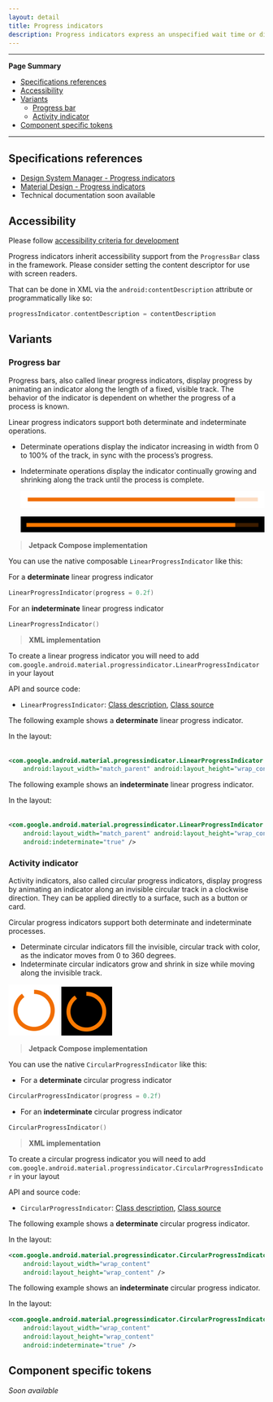 ```yaml
---
layout: detail
title: Progress indicators
description: Progress indicators express an unspecified wait time or display the length of a process.
---
```


---

**Page Summary**

* [Specifications references](#specifications-references)
* [Accessibility](#accessibility)
* [Variants](#variants)
    * [Progress bar](#progress-bar)
    * [Activity indicator](#activity-indicator)
* [Component specific tokens](#component-specific-tokens)

---

## Specifications references

- [Design System Manager - Progress indicators](https://system.design.orange.com/0c1af118d/p/92aec5-progress-indicators------/b/33faf7)
- [Material Design - Progress indicators](https://material.io/components/progress-indicators/)
- Technical documentation soon available

## Accessibility

Please follow [accessibility criteria for development](https://a11y-guidelines.orange.com/en/mobile/android/development/)

Progress indicators inherit accessibility support from the `ProgressBar` class in the framework.
Please consider setting the content descriptor for use with screen readers.

That can be done in XML via the `android:contentDescription` attribute or programmatically like so:

```kotlin
progressIndicator.contentDescription = contentDescription
```

## Variants

### Progress bar

Progress bars, also called linear progress indicators, display progress by animating an indicator along the length of a fixed,
visible track. The behavior of the indicator is dependent on whether the progress of a process is
known.

Linear progress indicators support both determinate and indeterminate operations.

* Determinate operations display the indicator increasing in width
  from 0 to 100% of the track, in sync with the process’s progress.
* Indeterminate operations display the indicator continually growing
  and shrinking along the track until the process is complete.

  ![Progress bar light](images/progress_bar_light.png)

  ![Progress bar dark](images/progress_bar_dark.png)

 > **Jetpack Compose implementation**

You can use the native composable `LinearProgressIndicator` like this:

For a **determinate** linear progress indicator
```kotlin
LinearProgressIndicator(progress = 0.2f)
```

For an **indeterminate** linear progress indicator
```kotlin
LinearProgressIndicator()
```

 > **XML implementation**

To create a linear progress indicator you will need to
add `com.google.android.material.progressindicator.LinearProgressIndicator` in your layout

API and source code:

*   `LinearProgressIndicator`: [Class description](https://developer.android.com/reference/com/google/android/material/progressindicator/LinearProgressIndicator), [Class source](https://github.com/material-components/material-components-android/tree/master/lib/java/com/google/android/material/progressindicator/LinearProgressIndicator.java)

The following example shows a **determinate** linear progress indicator.

In the layout:

```xml

<com.google.android.material.progressindicator.LinearProgressIndicator
    android:layout_width="match_parent" android:layout_height="wrap_content" />
```

The following example shows an **indeterminate** linear progress indicator.

In the layout:

```xml

<com.google.android.material.progressindicator.LinearProgressIndicator
    android:layout_width="match_parent" android:layout_height="wrap_content"
    android:indeterminate="true" />
```

### Activity indicator

Activity indicators, also called circular progress indicators, display progress by animating an indicator along an
invisible circular track in a clockwise direction. They can be applied directly
to a surface, such as a button or card.

Circular progress indicators support both determinate and indeterminate
processes.

*   Determinate circular indicators fill the invisible, circular track with
    color, as the indicator moves from 0 to 360 degrees.
*   Indeterminate circular indicators grow and shrink in size while moving along
    the invisible track.

  ![Activity indicator light](images/progress_activity_light.png)  ![Activity indicator dark](images/progress_activity_dark.png)

> **Jetpack Compose implementation**

You can use the native `CircularProgressIndicator` like this:

- For a **determinate** circular progress indicator

```kotlin
CircularProgressIndicator(progress = 0.2f)
```

- For an **indeterminate** circular progress indicator

```kotlin
CircularProgressIndicator()
```

> **XML implementation**

To create a circular progress indicator you will need to
add `com.google.android.material.progressindicator.CircularProgressIndicator` in your layout

API and source code:

*   `CircularProgressIndicator`: [Class description](https://developer.android.com/reference/com/google/android/material/progressindicator/CircularProgressIndicator), [Class source](https://github.com/material-components/material-components-android/tree/master/lib/java/com/google/android/material/progressindicator/CircularProgressIndicator.java)

The following example shows a **determinate** circular progress indicator.

In the layout:

```xml
<com.google.android.material.progressindicator.CircularProgressIndicator
    android:layout_width="wrap_content"
    android:layout_height="wrap_content" />
```

The following example shows an **indeterminate** circular progress indicator.

In the layout:

```xml
<com.google.android.material.progressindicator.CircularProgressIndicator
    android:layout_width="wrap_content"
    android:layout_height="wrap_content"
    android:indeterminate="true" />
```
## Component specific tokens

_Soon available_
